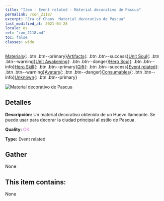 ```yaml
---
title: "Item - Event related - Material decorativo de Pascua"
permalink: /con_2118/
excerpt: "Era of Chaos  Material decorativo de Pascua"
last_modified_at: 2021-04-28
locale: es
ref: "con_2118.md"
toc: false
classes: wide
---
```

 [Materials](/ItemsES/){: .btn .btn--primary}[Artifacts](/ItemsES/Artifacts/){: .btn .btn--success}[Unit Soul](/ItemsES/UnitSoul/){: .btn .btn--warning}[Unit Awakening](/ItemsES/UnitAwakening/){: .btn .btn--danger}[Hero Soul](/ItemsES/HeroSoul/){: .btn .btn--info}[Hero Skill](/ItemsES/HeroSkill/){: .btn .btn--primary}[Gift](/ItemsES/Gift/){: .btn .btn--success}[Event related](/ItemsES/Events/){: .btn .btn--warning}[Avatars](/ItemsES/Avatars/){: .btn .btn--danger}[Consumables](/ItemsES/Consumables/){: .btn .btn--info}[Unknown](/ItemsES/Unknown/){: .btn .btn--primary}

 ![Material decorativo de Pascua](/images/t/i_690019.png)

## Detalles
 **Descripción:** Un material decorativo obtenido de un Huevo llameante. Se puede usar para decorar la ciudad principal al estilo de Pascua.

 **Quality:** <span style="color: #DA70D6">OK</span>

 **Type:** Event related

## Gather

  None

## This item contains:

  None

